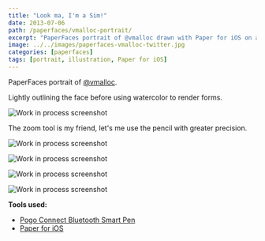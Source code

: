```yaml
---
title: "Look ma, I'm a Sim!"
date: 2013-07-06
path: /paperfaces/vmalloc-portrait/
excerpt: "PaperFaces portrait of @vmalloc drawn with Paper for iOS on an iPad."
image: ../../images/paperfaces-vmalloc-twitter.jpg
categories: [paperfaces]
tags: [portrait, illustration, Paper for iOS]
---
```


PaperFaces portrait of [@vmalloc](https://twitter.com/vmalloc).

Lightly outlining the face before using watercolor to render forms.

![Work in process screenshot](../../images/paperfaces-vmalloc-process-1-lg.jpg)

The zoom tool is my friend, let's me use the pencil with greater precision.

![Work in process screenshot](../../images/paperfaces-vmalloc-process-2-lg.jpg)

![Work in process screenshot](../../images/paperfaces-vmalloc-process-3-lg.jpg)

![Work in process screenshot](../../images/paperfaces-vmalloc-process-4-lg.jpg)

![Work in process screenshot](../../images/paperfaces-vmalloc-process-5-lg.jpg)

**Tools used:**

- [Pogo Connect Bluetooth Smart Pen](https://www.amazon.com/gp/product/B009K448L4/ref=as_li_ss_tl?ie=UTF8&camp=1789&creative=390957&creativeASIN=B009K448L4&linkCode=as2&tag=mademist-20)
- [Paper for iOS](https://paper.bywetransfer.com/)
